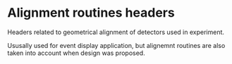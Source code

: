 Alignment routines headers
==========================

Headers related to geometrical alignment of detectors used in experiment.

Ususally used for event display application, but alignemnt routines are also
taken into account when design was proposed.

